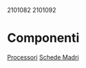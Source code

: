 2101082
2101092
# Componenti
[Processori](componenti/processori.md)
[Schede Madri](componenti/schede_madri.md)

